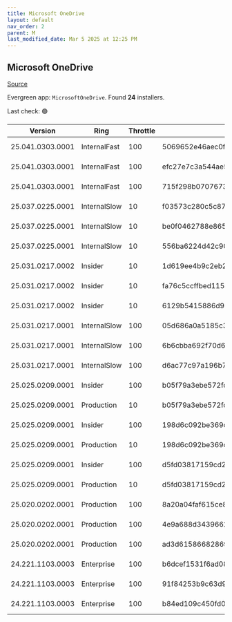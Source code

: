 ```yaml
---
title: Microsoft OneDrive
layout: default
nav_order: 2
parent: M
last_modified_date: Mar 5 2025 at 12:25 PM
---
```


## Microsoft OneDrive

[Source](https://onedrive.live.com/)

Evergreen app: `MicrosoftOneDrive`. Found **24** installers.

Last check: 🟢

| Version          | Ring         | Throttle | Sha256                                                           | Architecture | Type | URI                                                                                                                                                                  |
| ---------------- | ------------ | -------- | ---------------------------------------------------------------- | ------------ | ---- | -------------------------------------------------------------------------------------------------------------------------------------------------------------------- |
| 25.041.0303.0001 | InternalFast | 100      | 5069652e46aec0f00d85669838974e53ec06562af3945bfc12815fdb90a48d9c | ARM64        | exe  | [https://oneclient.sfx.ms/Win/Installers/25.041.0303.0001/arm64/OneDriveSetup.exe](https://oneclient.sfx.ms/Win/Installers/25.041.0303.0001/arm64/OneDriveSetup.exe) |
| 25.041.0303.0001 | InternalFast | 100      | efc27e7c3a544ae5caad8392b75ece0571ef4cebddb8d70e9d696d7a706c6c3e | x64          | exe  | [https://oneclient.sfx.ms/Win/Installers/25.041.0303.0001/amd64/OneDriveSetup.exe](https://oneclient.sfx.ms/Win/Installers/25.041.0303.0001/amd64/OneDriveSetup.exe) |
| 25.041.0303.0001 | InternalFast | 100      | 715f298b0707673749c2bd3656d2c889fa09742756028aa4ac96a5e98a2c5fd1 | x86          | exe  | [https://oneclient.sfx.ms/Win/Installers/25.041.0303.0001/OneDriveSetup.exe](https://oneclient.sfx.ms/Win/Installers/25.041.0303.0001/OneDriveSetup.exe)             |
| 25.037.0225.0001 | InternalSlow | 10       | f03573c280c5c87bccb170cd262d756bf77b5082c630d570c2605bdcfd27a390 | ARM64        | exe  | [https://oneclient.sfx.ms/Win/Installers/25.037.0225.0001/arm64/OneDriveSetup.exe](https://oneclient.sfx.ms/Win/Installers/25.037.0225.0001/arm64/OneDriveSetup.exe) |
| 25.037.0225.0001 | InternalSlow | 10       | be0f0462788e865a3831a850fbadc6a6fda745f173b60883450bc2e968b0ebdf | x64          | exe  | [https://oneclient.sfx.ms/Win/Installers/25.037.0225.0001/amd64/OneDriveSetup.exe](https://oneclient.sfx.ms/Win/Installers/25.037.0225.0001/amd64/OneDriveSetup.exe) |
| 25.037.0225.0001 | InternalSlow | 10       | 556ba6224d42c908ac54009ccb0e0402fd03f3450e1fb1a218603311479c7145 | x86          | exe  | [https://oneclient.sfx.ms/Win/Installers/25.037.0225.0001/OneDriveSetup.exe](https://oneclient.sfx.ms/Win/Installers/25.037.0225.0001/OneDriveSetup.exe)             |
| 25.031.0217.0002 | Insider      | 10       | 1d619ee4b9c2eb22cc11dbec7817633cc5be7a2e2dd11f57ef565a8383eab137 | ARM64        | exe  | [https://oneclient.sfx.ms/Win/Installers/25.031.0217.0002/arm64/OneDriveSetup.exe](https://oneclient.sfx.ms/Win/Installers/25.031.0217.0002/arm64/OneDriveSetup.exe) |
| 25.031.0217.0002 | Insider      | 10       | fa76c5ccffbed11594a2726f66346df237ae78cc7821ea69ada57afff3df6c9b | x64          | exe  | [https://oneclient.sfx.ms/Win/Installers/25.031.0217.0002/amd64/OneDriveSetup.exe](https://oneclient.sfx.ms/Win/Installers/25.031.0217.0002/amd64/OneDriveSetup.exe) |
| 25.031.0217.0002 | Insider      | 10       | 6129b5415886d9097d69fd54b48e3a69108b077b02eeb96234fc0556d5ca4a3a | x86          | exe  | [https://oneclient.sfx.ms/Win/Installers/25.031.0217.0002/OneDriveSetup.exe](https://oneclient.sfx.ms/Win/Installers/25.031.0217.0002/OneDriveSetup.exe)             |
| 25.031.0217.0001 | InternalSlow | 100      | 05d686a0a5185c32745e78ec3e75679e40c6afa693607ee79c1c8acdc41bb9bb | ARM64        | exe  | [https://oneclient.sfx.ms/Win/Installers/25.031.0217.0001/arm64/OneDriveSetup.exe](https://oneclient.sfx.ms/Win/Installers/25.031.0217.0001/arm64/OneDriveSetup.exe) |
| 25.031.0217.0001 | InternalSlow | 100      | 6b6cbba692f70d6de6efaed48b5edb2d61613830946652cdec7f7a7c7203f8a1 | x64          | exe  | [https://oneclient.sfx.ms/Win/Installers/25.031.0217.0001/amd64/OneDriveSetup.exe](https://oneclient.sfx.ms/Win/Installers/25.031.0217.0001/amd64/OneDriveSetup.exe) |
| 25.031.0217.0001 | InternalSlow | 100      | d6ac77c97a196b76e792a09a75d5574eb3eaadc14c96d784f7ae826d221b5e35 | x86          | exe  | [https://oneclient.sfx.ms/Win/Installers/25.031.0217.0001/OneDriveSetup.exe](https://oneclient.sfx.ms/Win/Installers/25.031.0217.0001/OneDriveSetup.exe)             |
| 25.025.0209.0001 | Insider      | 100      | b05f79a3ebe572fc0587554909c4ec01beb5c383e451c78282a030c1e78226ae | ARM64        | exe  | [https://oneclient.sfx.ms/Win/Installers/25.025.0209.0001/arm64/OneDriveSetup.exe](https://oneclient.sfx.ms/Win/Installers/25.025.0209.0001/arm64/OneDriveSetup.exe) |
| 25.025.0209.0001 | Production   | 10       | b05f79a3ebe572fc0587554909c4ec01beb5c383e451c78282a030c1e78226ae | ARM64        | exe  | [https://oneclient.sfx.ms/Win/Installers/25.025.0209.0001/arm64/OneDriveSetup.exe](https://oneclient.sfx.ms/Win/Installers/25.025.0209.0001/arm64/OneDriveSetup.exe) |
| 25.025.0209.0001 | Insider      | 100      | 198d6c092be369c9e2694b76f2cf3120baeb073f2a18a43de75bd850ff5b5f84 | x64          | exe  | [https://oneclient.sfx.ms/Win/Installers/25.025.0209.0001/amd64/OneDriveSetup.exe](https://oneclient.sfx.ms/Win/Installers/25.025.0209.0001/amd64/OneDriveSetup.exe) |
| 25.025.0209.0001 | Production   | 10       | 198d6c092be369c9e2694b76f2cf3120baeb073f2a18a43de75bd850ff5b5f84 | x64          | exe  | [https://oneclient.sfx.ms/Win/Installers/25.025.0209.0001/amd64/OneDriveSetup.exe](https://oneclient.sfx.ms/Win/Installers/25.025.0209.0001/amd64/OneDriveSetup.exe) |
| 25.025.0209.0001 | Insider      | 100      | d5fd03817159cd27eeb813b7eea0658a37e82460ef99b2854f3402a638d404f5 | x86          | exe  | [https://oneclient.sfx.ms/Win/Installers/25.025.0209.0001/OneDriveSetup.exe](https://oneclient.sfx.ms/Win/Installers/25.025.0209.0001/OneDriveSetup.exe)             |
| 25.025.0209.0001 | Production   | 10       | d5fd03817159cd27eeb813b7eea0658a37e82460ef99b2854f3402a638d404f5 | x86          | exe  | [https://oneclient.sfx.ms/Win/Installers/25.025.0209.0001/OneDriveSetup.exe](https://oneclient.sfx.ms/Win/Installers/25.025.0209.0001/OneDriveSetup.exe)             |
| 25.020.0202.0001 | Production   | 100      | 8a20a04faf615ce8c1f3a9055eba010eeadd267793f80f2e8a09438c1d5764ff | ARM64        | exe  | [https://oneclient.sfx.ms/Win/Installers/25.020.0202.0001/arm64/OneDriveSetup.exe](https://oneclient.sfx.ms/Win/Installers/25.020.0202.0001/arm64/OneDriveSetup.exe) |
| 25.020.0202.0001 | Production   | 100      | 4e9a688d34396622951053ef5965e3c02f6224d19ba6c1b76b529b155923961e | x64          | exe  | [https://oneclient.sfx.ms/Win/Installers/25.020.0202.0001/amd64/OneDriveSetup.exe](https://oneclient.sfx.ms/Win/Installers/25.020.0202.0001/amd64/OneDriveSetup.exe) |
| 25.020.0202.0001 | Production   | 100      | ad3d61586682869d5470bcc04f65f075bdcaf716ff3806dad3ff7c6f7d5db7f4 | x86          | exe  | [https://oneclient.sfx.ms/Win/Installers/25.020.0202.0001/OneDriveSetup.exe](https://oneclient.sfx.ms/Win/Installers/25.020.0202.0001/OneDriveSetup.exe)             |
| 24.221.1103.0003 | Enterprise   | 100      | b6dcef1531f6ad089deb9e0b9b376a74e4b1ca334d97e2a14939d97a1bd4ed0b | ARM64        | exe  | [https://oneclient.sfx.ms/Win/Installers/24.221.1103.0003/arm64/OneDriveSetup.exe](https://oneclient.sfx.ms/Win/Installers/24.221.1103.0003/arm64/OneDriveSetup.exe) |
| 24.221.1103.0003 | Enterprise   | 100      | 91f84253b9c63d996133f29326b16cf25eeeedeb87d84c9aa8d683e644944fb6 | x64          | exe  | [https://oneclient.sfx.ms/Win/Installers/24.221.1103.0003/amd64/OneDriveSetup.exe](https://oneclient.sfx.ms/Win/Installers/24.221.1103.0003/amd64/OneDriveSetup.exe) |
| 24.221.1103.0003 | Enterprise   | 100      | b84ed109c450fd07d2c378c042a8b373c876645629502237aac0d270747de8f5 | x86          | exe  | [https://oneclient.sfx.ms/Win/Installers/24.221.1103.0003/OneDriveSetup.exe](https://oneclient.sfx.ms/Win/Installers/24.221.1103.0003/OneDriveSetup.exe)             |
